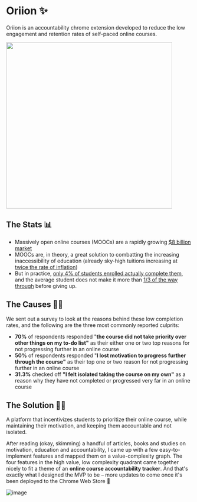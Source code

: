 # Oriion ✨
Oriion is an accountability chrome extension developed to reduce the low engagement and retention rates of self-paced online courses.

<img src="https://user-images.githubusercontent.com/71240740/153739991-75b70b26-d36c-416a-8fd2-518703b703fc.png" width="450"/>

## The Stats 📊
- Massively open online courses (MOOCs) are a rapidly growing [$8 billion market](https://www.researchandmarkets.com/reports/5240206/massive-open-online-course-mooc-market-by?utm_source=BW&utm_medium=PressRelease&utm_code=n7p5s4&utm_campaign=1513081+-+%2467.18+Billion+Massive+Open+Online+Course+(MOOC)+Market+-+Global+Forecast+to+2026&utm_exec=chdo54prd)
- MOOCs are, in theory, a great solution to combatting the increasing inaccessibility of education (already sky-high tuitions increasing at [twice the rate of inflation](https://www.forbes.com/sites/zengernews/2020/08/31/college-tuition-is-rising-at-twice-the-inflation-rate-while-students-learn-at-home/?sh=1c9a46ab2f98))
- But in practice, [only 4% of students enrolled actually complete them](https://www.researchgate.net/publication/330316898_The_MOOC_pivot), and the average student does not make it more than [1/3 of the way through](https://might-could.com/essays/online-classes-dont-work/#:~:text=Udemy%20reports%20that%20the%20average,never%20even%20start%20the%20course!) before giving up.

## The Causes 👨‍💻
We sent out a survey to look at the reasons behind these low completion rates, and the following are the three most commonly reported culprits:
- **70%** of respondents responded "**the course did not take priority over other things on my to-do list"** as their either one or two top reasons for not progressing further in an online course
- **50%** of respondents responded "**I lost motivation to progress further through the course"** as their top one or two reason for not progressing further in an online course
- **31.3%** checked off **"I felt isolated taking the course on my own"** as a reason why they have not completed or progressed very far in an online course

## The Solution 👩‍🚀
A platform that incentivizes students to prioritize their online course, while maintaining their motivation, and keeping them accountable and not isolated.

After reading (okay, skimming) a handful of articles, books and studies on motivation, education and accountability, I came up with a few easy-to-implement features and mapped them on a value-complexity graph. 
The four features in the high value, low complexity quadrant came together nicely to fit a theme of an **online course accountability tracker**. And that's exactly what I designed the MVP to be – more updates to come once it's been deployed to the Chrome Web Store 🚀

![image](https://user-images.githubusercontent.com/71240740/153739576-401c82a2-b18b-4017-b380-8e29670ac97a.png)

